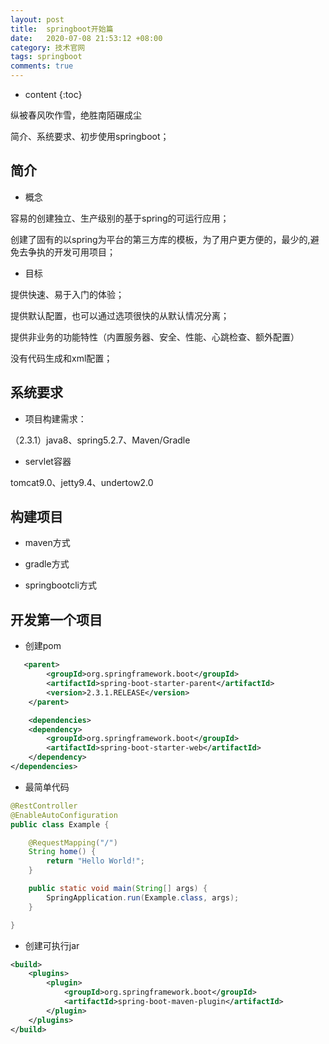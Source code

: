 ```yaml
---
layout: post
title:  springboot开始篇
date:   2020-07-08 21:53:12 +08:00
category: 技术官网
tags: springboot
comments: true
---
```


* content
{:toc}



纵被春风吹作雪，绝胜南陌碾成尘

简介、系统要求、初步使用springboot；



## 简介

- 概念

容易的创建独立、生产级别的基于spring的可运行应用；

创建了固有的以spring为平台的第三方库的模板，为了用户更方便的，最少的,避免去争执的开发可用项目；

- 目标

提供快速、易于入门的体验；

提供默认配置，也可以通过选项很快的从默认情况分离；

提供非业务的功能特性（内置服务器、安全、性能、心跳检查、额外配置）

没有代码生成和xml配置；

## 系统要求

- 项目构建需求：

（2.3.1）java8、spring5.2.7、Maven/Gradle

- servlet容器

tomcat9.0、jetty9.4、undertow2.0

## 构建项目

- maven方式

- gradle方式

- springbootcli方式

## 开发第一个项目

- 创建pom

```xml
   <parent>
        <groupId>org.springframework.boot</groupId>
        <artifactId>spring-boot-starter-parent</artifactId>
        <version>2.3.1.RELEASE</version>
    </parent>

    <dependencies>
    <dependency>
        <groupId>org.springframework.boot</groupId>
        <artifactId>spring-boot-starter-web</artifactId>
    </dependency>
</dependencies>

```

- 最简单代码

```java
@RestController
@EnableAutoConfiguration
public class Example {

    @RequestMapping("/")
    String home() {
        return "Hello World!";
    }

    public static void main(String[] args) {
        SpringApplication.run(Example.class, args);
    }

}

```

- 创建可执行jar

```xml
<build>
    <plugins>
        <plugin>
            <groupId>org.springframework.boot</groupId>
            <artifactId>spring-boot-maven-plugin</artifactId>
        </plugin>
    </plugins>
</build>

```
